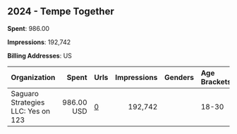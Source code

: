 ## 2024 - Tempe Together 
**Spent**: 986.00

**Impressions**: 192,742

**Billing Addresses**: US

|Organization|Spent|Urls|Impressions|Genders|Age Brackets|Country Codes|
|:---|---:|:---|---:|:---|:---|:---|
|Saguaro Strategies LLC: Yes on 123|986.00 USD|[0](https://www.snap.com/political-ads/asset/8c6a7667e685f9561cb3dd2f7d7300bb4da33524ac3681df71d2488ea186366a?mediaType=mp4)|192,742||18-30|united states|
